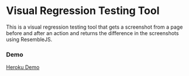 # Visual Regression Testing Tool

This is a visual regression testing tool that gets a screenshot from a page
before and after an action and returns the difference in the screenshots using
ResembleJS.

### Demo

[Heroku Demo](https://visualregressionuniandes.herokuapp.com)
